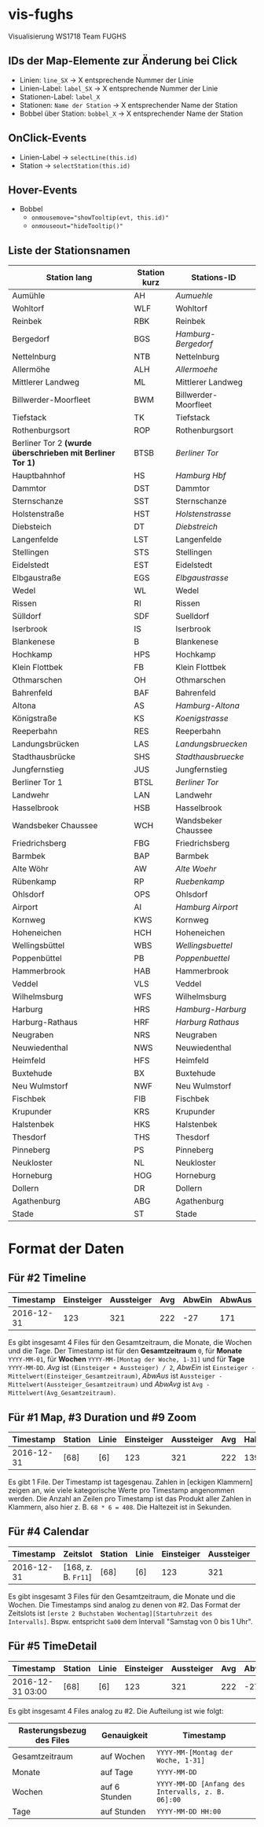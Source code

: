 # vis-fughs
Visualisierung WS1718 Team FUGHS

## IDs der Map-Elemente zur Änderung bei Click
* Linien: `line_SX` -> X entsprechende Nummer der Linie
* Linien-Label: `label_SX` -> X entsprechende Nummer der Linie
* Stationen-Label: `label_X`
* Stationen: `Name der Station` -> X entsprechender Name der Station
* Bobbel über Station: `bobbel_X` -> X entsprechender Name der Station

## OnClick-Events
* Linien-Label -> `selectLine(this.id)`
* Station -> `selectStation(this.id)`

## Hover-Events 
* Bobbel
  * `onmousemove="showTooltip(evt, this.id)"`
  * `onmouseout="hideTooltip()"`

## Liste der Stationsnamen
Station lang | Station kurz | Stations-ID
--- | --- | ---
Aumühle | AH | *Aumuehle*
Wohltorf | WLF | Wohltorf
Reinbek | RBK | Reinbek
Bergedorf | BGS | *Hamburg-Bergedorf*
Nettelnburg | NTB | Nettelnburg
Allermöhe | ALH | *Allermoehe*
Mittlerer Landweg | ML | Mittlerer Landweg
Billwerder-Moorfleet | BWM | Billwerder-Moorfleet
Tiefstack | TK | Tiefstack
Rothenburgsort | ROP | Rothenburgsort
Berliner Tor 2 **(wurde überschrieben mit Berliner Tor 1)** | BTSB | *Berliner Tor*
Hauptbahnhof | HS | *Hamburg Hbf*
Dammtor | DST | Dammtor
Sternschanze | SST | Sternschanze
Holstenstraße | HST | *Holstenstrasse*
Diebsteich | DT | *Diebstreich*
Langenfelde | LST | Langenfelde
Stellingen | STS | Stellingen
Eidelstedt | EST | Eidelstedt
Elbgaustraße | EGS | *Elbgaustrasse*
Wedel | WL | Wedel
Rissen | RI | Rissen
Sülldorf | SDF | Suelldorf
Iserbrook | IS | Iserbrook
Blankenese | B | Blankenese
Hochkamp | HPS | Hochkamp
Klein Flottbek | FB | Klein Flottbek
Othmarschen | OH | Othmarschen
Bahrenfeld | BAF | Bahrenfeld
Altona | AS | *Hamburg-Altona*
Königstraße | KS | *Koenigstrasse*
Reeperbahn | RES | Reeperbahn
Landungsbrücken | LAS | *Landungsbruecken*
Stadthausbrücke | SHS | *Stadthausbruecke*
Jungfernstieg | JUS | Jungfernstieg
Berliner Tor 1 | BTSL | *Berliner Tor*
Landwehr | LAN | Landwehr
Hasselbrook | HSB | Hasselbrook
Wandsbeker Chaussee | WCH | Wandsbeker Chaussee
Friedrichsberg | FBG | Friedrichsberg
Barmbek | BAP | Barmbek
Alte Wöhr | AW | *Alte Woehr*
Rübenkamp | RP | *Ruebenkamp*
Ohlsdorf | OPS | Ohlsdorf
Airport | AI | *Hamburg Airport*
Kornweg | KWS | Kornweg
Hoheneichen | HCH | Hoheneichen
Wellingsbüttel | WBS | *Wellingsbuettel*
Poppenbüttel | PB | *Poppenbuettel*
Hammerbrook | HAB | Hammerbrook
Veddel | VLS | Veddel
Wilhelmsburg | WFS | Wilhelmsburg
Harburg | HRS | *Hamburg-Harburg*
Harburg-Rathaus | HRF | *Harburg Rathaus*
Neugraben | NRS | Neugraben
Neuwiedenthal | NWS | Neuwiedenthal
Heimfeld | HFS | Heimfeld
Buxtehude | BX | Buxtehude
Neu Wulmstorf | NWF | Neu Wulmstorf
Fischbek | FIB | Fischbek
Krupunder | KRS | Krupunder
Halstenbek | HKS | Halstenbek
Thesdorf | THS | Thesdorf
Pinneberg | PS | Pinneberg
Neukloster | NL | Neukloster
Horneburg | HOG | Horneburg
Dollern | DR | Dollern
Agathenburg | ABG | Agathenburg
Stade | ST | Stade

# Format der Daten

## Für #2 Timeline
Timestamp | Einsteiger | Aussteiger | Avg | AbwEin | AbwAus | AbwAvg
--- | --- | --- | --- | --- | --- | ---
2016-12-31 | 123 | 321 | 222 | -27 | 171 | 72

Es gibt insgesamt 4 Files für den Gesamtzeitraum, die Monate, die Wochen und die Tage. Der Timestamp ist für den **Gesamtzeitraum** ```0```, für **Monate** ```YYYY-MM-01```, für **Wochen** ```YYYY-MM-[Montag der Woche, 1-31]``` und für **Tage** ```YYYY-MM-DD```. _Avg_ ist ```(Einsteiger + Aussteiger) / 2```, _AbwEin_ ist ```Einsteiger - Mittelwert(Einsteiger_Gesamtzeitraum)```, _AbwAus_ ist ```Aussteiger - Mittelwert(Aussteiger_Gesamtzeitraum)``` und _AbwAvg_ ist ```Avg - Mittelwert(Avg_Gesamtzeitraum)```.

## Für #1 Map, #3 Duration und #9 Zoom
Timestamp | Station | Linie | Einsteiger | Aussteiger | Avg | Haltezeit
--- | --- | --- | --- | --- | --- | ---
2016-12-31 | [68] | [6] | 123 | 321 | 222 | 139

Es gibt 1 File. Der Timestamp ist tagesgenau. Zahlen in [eckigen Klammern] zeigen an, wie viele kategorische Werte pro Timestamp angenommen werden. Die Anzahl an Zeilen pro Timestamp ist das Produkt aller Zahlen in Klammern, also hier z. B. ```68 * 6 = 408```. Die Haltezeit ist in Sekunden.

## Für #4 Calendar
Timestamp | Zeitslot | Station | Linie | Einsteiger | Aussteiger | Avg
--- | --- | --- | --- | --- | --- | ---
2016-12-31 | [168, z. B. ```Fr11```] | [68] | [6] | 123 | 321 | 222

Es gibt insgesamt 3 Files für den Gesamtzeitraum, die Monate und die Wochen. Die Timestamps sind analog zu denen von #2. Das Format der Zeitslots ist ```[erste 2 Buchstaben Wochentag][Startuhrzeit des Intervalls]```. Bspw. entspricht ```Sa00``` dem Intervall "Samstag von 0 bis 1 Uhr".

## Für #5 TimeDetail
Timestamp | Station | Linie | Einsteiger | Aussteiger | Avg | AbwEin | AbwAus | AbwAvg
--- | --- | --- | --- | --- | --- | --- | --- | ---
2016-12-31 03:00 | [68] | [6] | 123 | 321 | 222 | -27 | 171 | 72

Es gibt insgesamt 4 Files analog zu #2. Die Aufteilung ist wie folgt:

Rasterungsbezug des Files | Genauigkeit | Timestamp
--- | --- | ---
Gesamtzeitraum | auf Wochen | ```YYYY-MM-[Montag der Woche, 1-31]```
Monate | auf Tage | ```YYYY-MM-DD```
Wochen | auf 6 Stunden | ```YYYY-MM-DD [Anfang des Intervalls, z. B. 06]:00```
Tage | auf Stunden | ```YYYY-MM-DD HH:00```

